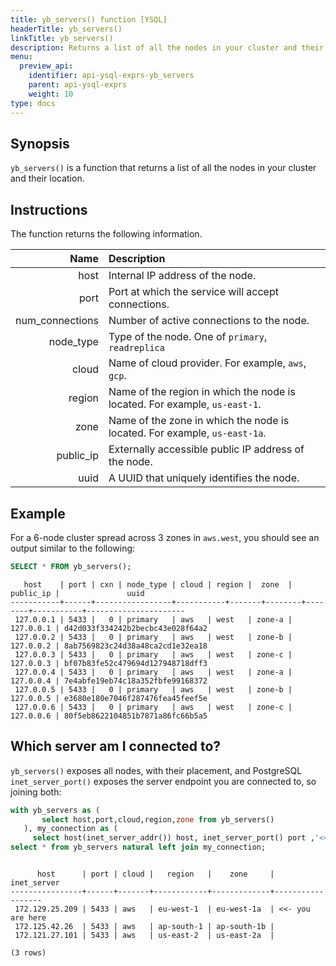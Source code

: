 ```yaml
---
title: yb_servers() function [YSQL]
headerTitle: yb_servers()
linkTitle: yb_servers()
description: Returns a list of all the nodes in your cluster and their location.
menu:
  preview_api:
    identifier: api-ysql-exprs-yb_servers
    parent: api-ysql-exprs
    weight: 10
type: docs
---
```


## Synopsis

`yb_servers()` is a function that returns a list of all the nodes in your cluster and their location.

## Instructions

The function returns the following information.

|      Name       |                            Description                            |
| --------------: | :---------------------------------------------------------------- |
|            host | Internal IP address of the node.                                   |
|            port | Port at which the service will accept connections.                 |
| num_connections | Number of active connections to the node.                         |
|       node_type | Type of the node. One of `primary`, `readreplica`                 |
|           cloud | Name of cloud provider. For example, `aws`, `gcp`.                    |
|          region | Name of the region in which the node is located. For example, `us-east-1`. |
|            zone | Name of the zone in which the node is located. For example, `us-east-1a`.  |
|       public_ip | Externally accessible public IP address of the node.              |
|            uuid | A UUID that uniquely identifies the node.                          |

## Example

For a 6-node cluster spread across 3 zones in `aws.west`, you should see an output similar to the following:

```sql
SELECT * FROM yb_servers();
```

```output
   host    | port | cxn | node_type | cloud | region |  zone  | public_ip |               uuid
-----------+------+-----------------+-----------+-------+--------+--------+-----------+----------------------
 127.0.0.1 | 5433 |   0 | primary   | aws   | west   | zone-a | 127.0.0.1 | d42d033f334242b2becbc43e028f64a2
 127.0.0.2 | 5433 |   0 | primary   | aws   | west   | zone-b | 127.0.0.2 | 8ab7569823c24d38a48ca2cd1e32ea18
 127.0.0.3 | 5433 |   0 | primary   | aws   | west   | zone-c | 127.0.0.3 | bf07b83fe52c479694d127948718dff3
 127.0.0.4 | 5433 |   0 | primary   | aws   | west   | zone-a | 127.0.0.4 | 7e4abfe19eb74c18a352fbfe99168372
 127.0.0.5 | 5433 |   0 | primary   | aws   | west   | zone-b | 127.0.0.5 | e3680e180e7046f287476fea45feef5e
 127.0.0.6 | 5433 |   0 | primary   | aws   | west   | zone-c | 127.0.0.6 | 80f5eb8622104851b7871a86fc66b5a5
```

## Which server am I connected to?

`yb_servers()` exposes all nodes, with their placement, and PostgreSQL `inet_server_port()` exposes the server endpoint you are connected to, so joining both:

```sql
with yb_servers as (
       select host,port,cloud,region,zone from yb_servers()
   ), my_connection as (
     select host(inet_server_addr()) host, inet_server_port() port ,'<<- you are here' as inet_server)
select * from yb_servers natural left join my_connection;
```

```output

      host      | port | cloud |   region   |    zone     |   inet_server
----------------+------+-------+------------+-------------+------------------
 172.129.25.209 | 5433 | aws   | eu-west-1  | eu-west-1a  | <<- you are here
 172.125.42.26  | 5433 | aws   | ap-south-1 | ap-south-1b |
 172.121.27.101 | 5433 | aws   | us-east-2  | us-east-2a  |

(3 rows)
```
